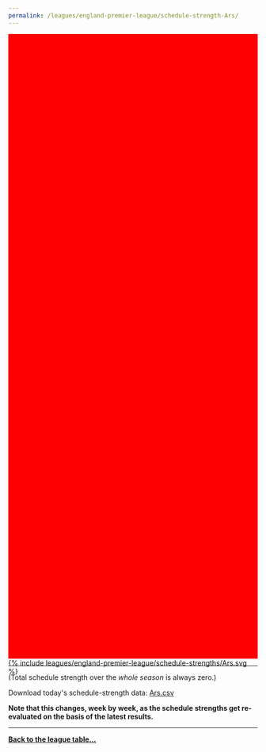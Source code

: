 ```yaml
---
permalink: /leagues/england-premier-league/schedule-strength-Ars/
---
```


<style>
.svg-wrap {
    background-color:red;
    height:0;
    padding-top:250%; /* 350px/550px */
    position: relative;
}

svg {
    background-color: white;
    height: 100%;
    display:block;
    width: 100%;
    position: absolute;
    top:0;
    left:0;
}
</style>


<div class="svg-wrap">
{% include leagues/england-premier-league/schedule-strengths/Ars.svg %}
</div>

-----

(Total schedule strength over the *whole season* is always zero.)


Download today's schedule-strength data: [Ars.csv](/assets/leagues/england-premier-league/2022/schedule-strengths/Ars.csv)

**Note that this changes, week by week, as the schedule strengths get re-evaluated on the
basis of the latest results.**

-----

[**Back to the league table...**](/leagues/england-premier-league)


